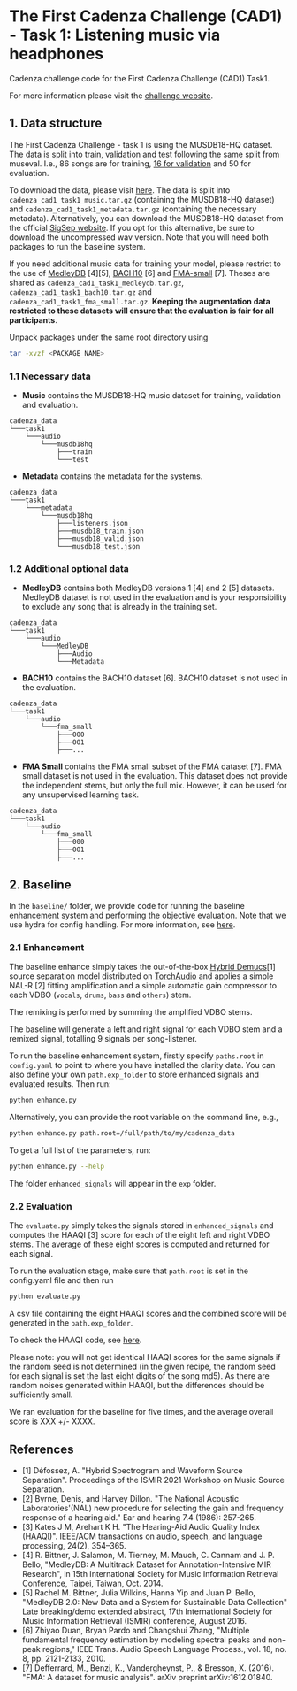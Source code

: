 # The First Cadenza Challenge (CAD1) - Task 1: Listening music via headphones


Cadenza challenge code for the First Cadenza Challenge (CAD1) Task1.

For more information please visit the [challenge website](https://cadenzachallenge.org/docs/cadenza1/cc1_intro).

## 1. Data structure
The First Cadenza Challenge - task 1 is using the MUSDB18-HQ dataset.
The data is split into train, validation and test following the same split from museval.
I.e., 86 songs are for training, [16 for validation](validation_tracks:) and 50 for evaluation.

To download the data, please visit [here](). The data is split into `cadenza_cad1_task1_music.tar.gz` (containing the MUSDB18-HQ dataset) and
`cadenza_cad1_task1_metadata.tar.gz` (containing the necessary metadata). Alternatively, you can download the MUSDB18-HQ dataset from the official [SigSep website](https://sigsep.github.io/datasets/musdb.html#musdb18-hq-uncompressed-wav).
If you opt for this alternative, be sure to download the uncompressed wav version. Note that you will need both packages to run the baseline system.

If you need additional music data for training your model, please restrict to the use of [MedleyDB](https://medleydb.weebly.com/) [4][5],
[BACH10](https://labsites.rochester.edu/air/resource.html) [6] and [FMA-small](https://github.com/mdeff/fma) [7].
Theses are shared as `cadenza_cad1_task1_medleydb.tar.gz`, `cadenza_cad1_task1_bach10.tar.gz` and `cadenza_cad1_task1_fma_small.tar.gz`.
**Keeping the augmentation data restricted to these datasets will ensure that the evaluation is fair for all participants**.

Unpack packages under the same root directory using
```bash
tar -xvzf <PACKAGE_NAME>
```

### 1.1 Necessary data
* **Music** contains the MUSDB18-HQ music dataset for training, validation and evaluation.
```text
cadenza_data
└───task1
    └───audio
        └───musdb18hq
            ├───train
            └───test
```
* **Metadata** contains the metadata for the systems.
```text
cadenza_data
└───task1
    └───metadata
        └───musdb18hq
            ├───listeners.json
            ├───musdb18_train.json
            ├───musdb18_valid.json
            └───musdb18_test.json
```

### 1.2 Additional optional data
* **MedleyDB** contains both MedleyDB versions 1 [4] and 2 [5] datasets.
MedleyDB dataset is not used in the evaluation and is your responsibility to exclude any song that is already in the training set.
```text
cadenza_data
└───task1
    └───audio
        └───MedleyDB
            ├───Audio
            └───Metadata
```

* **BACH10** contains the BACH10 dataset [6].
BACH10 dataset is not used in the evaluation.
```text
cadenza_data
└───task1
    └───audio
        └───fma_small
            ├───000
            ├───001
            ├───...
```

* **FMA Small** contains the FMA small subset of the FMA dataset [7].
FMA small dataset is not used in the evaluation. This dataset does not provide the independent stems, but only the full mix.
However, it can be used for any unsupervised learning task.
```text
cadenza_data
└───task1
    └───audio
        └───fma_small
            ├───000
            ├───001
            ├───...
```

## 2. Baseline

In the `baseline/` folder, we provide code for running the baseline enhancement system and performing the objective evaluation.
Note that we use hydra for config handling. For more information, see [here](https://hydra.cc/docs/intro/).

### 2.1 Enhancement

The baseline enhance simply takes the out-of-the-box [Hybrid Demucs](https://github.com/facebookresearch/demucs)[1]
source separation model distributed on [TorchAudio](https://pytorch.org/audio/main/tutorials/hybrid_demucs_tutorial.html)
and applies a simple NAL-R [2] fitting amplification and a simple automatic gain compressor to each
VDBO (`vocals`, `drums`, `bass` and `others`) stem.

The remixing is performed by summing the amplified VDBO stems.

The baseline will generate a left and right signal for each VDBO stem and a remixed signal, totalling 9 signals per song-listener.

To run the baseline enhancement system, firstly specify `paths.root` in `config.yaml` to point to
where you have installed the clarity data. You can also define your own `path.exp_folder` to store enhanced
signals and evaluated results.
Then run:
```bash
python enhance.py
```
Alternatively, you can provide the root variable on the command line, e.g.,
```bash
python enhance.py path.root=/full/path/to/my/cadenza_data
```
To get a full list of the parameters, run:
```bash
python enhance.py --help
```

The folder `enhanced_signals` will appear in the `exp` folder.

### 2.2 Evaluation

The `evaluate.py` simply takes the signals stored in `enhanced_signals` and computes the HAAQI [3] score
for each of the eight left and right VDBO stems.
The average of these eight scores is computed and returned for each signal.

To run the evaluation stage, make sure that `path.root` is set in the config.yaml file and then run
```bash
python evaluate.py
```
A csv file containing the eight HAAQI scores and the combined score will be generated in the `path.exp_folder`.

To check the HAAQI code, see [here](../../clarity/evaluator/haaqi).

Please note: you will not get identical HAAQI scores for the same signals if the random seed is not determined
(in the given recipe, the random seed for each signal is set the last eight digits of the song md5).
As there are random noises generated within HAAQI, but the differences should be sufficiently small.

We ran evaluation for the baseline for five times, and the average overall score is XXX +/- XXXX.

## References

* [1] Défossez, A. "Hybrid Spectrogram and Waveform Source Separation". Proceedings of the ISMIR 2021 Workshop on Music Source Separation.
* [2] Byrne, Denis, and Harvey Dillon. "The National Acoustic Laboratories'(NAL) new procedure for selecting the gain and frequency response of a hearing aid." Ear and hearing 7.4 (1986): 257-265.
* [3] Kates J M, Arehart K H. "The Hearing-Aid Audio Quality Index (HAAQI)". IEEE/ACM transactions on audio, speech, and language processing, 24(2), 354–365.
* [4] R. Bittner, J. Salamon, M. Tierney, M. Mauch, C. Cannam and J. P. Bello, "MedleyDB: A Multitrack Dataset for Annotation-Intensive MIR Research", in 15th International Society for Music Information Retrieval Conference, Taipei, Taiwan, Oct. 2014.
* [5] Rachel M. Bittner, Julia Wilkins, Hanna Yip and Juan P. Bello, "MedleyDB 2.0: New Data and a System for Sustainable Data Collection" Late breaking/demo extended abstract, 17th International Society for Music Information Retrieval (ISMIR) conference, August 2016.
* [6] Zhiyao Duan, Bryan Pardo and Changshui Zhang, "Multiple fundamental frequency estimation by modeling spectral peaks and non-peak regions," IEEE Trans. Audio Speech  Language Process., vol. 18, no. 8, pp. 2121-2133, 2010.
* [7] Defferrard, M., Benzi, K., Vandergheynst, P., & Bresson, X. (2016). "FMA: A dataset for music analysis". arXiv preprint arXiv:1612.01840.